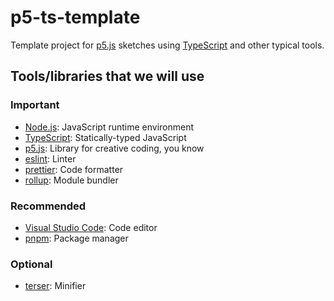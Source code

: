 # p5-ts-template

Template project for [p5.js](https://p5js.org/) sketches using [TypeScript](https://www.typescriptlang.org/) and other typical tools.

## Tools/libraries that we will use

### Important

- [Node.js](https://nodejs.org/): JavaScript runtime environment
- [TypeScript](https://www.typescriptlang.org/): Statically-typed JavaScript
- [p5.js](https://p5js.org/): Library for creative coding, you know
- [eslint](https://eslint.org/): Linter
- [prettier](https://prettier.io/): Code formatter
- [rollup](https://rollupjs.org/): Module bundler

### Recommended

- [Visual Studio Code](https://code.visualstudio.com/): Code editor
- [pnpm](https://pnpm.js.org/): Package manager

### Optional

- [terser](https://terser.org/): Minifier
